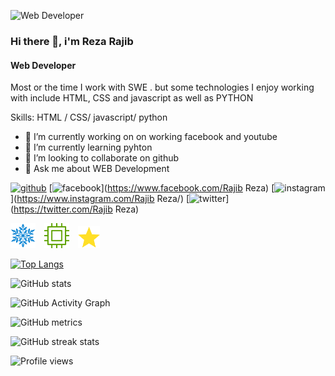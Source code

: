 ![Web Developer](https://scontent.fdac22-1.fna.fbcdn.net/v/t1.6435-9/156702314_1851214175046857_2582767669240297540_n.jpg?stp=dst-jpg_s960x960&_nc_cat=103&ccb=1-7&_nc_sid=8bfeb9&_nc_eui2=AeGYPIoxVre85BFWq32rIFWR2jmLkM24c0DaOYuQzbhzQGqwpUL6DhJnW27xmrGX5Zl8WqQGAbWaxh1RPWU-_hGR&_nc_ohc=Rniihe4lb_gAX8UsZ6g&_nc_ht=scontent.fdac22-1.fna&oh=00_AT_fTPCI8GL_xfI24oXMetxyztjXhU-ZXmKcvlrOy3T_jA&oe=6302F481)
### Hi there 👋, i'm Reza Rajib
#### Web Developer


Most or the time I work with SWE . but some technologies I enjoy working with include HTML, CSS and javascript as well as PYTHON

Skills:  HTML / CSS/ javascript/ python

- 🔭 I’m currently working on on working facebook and youtube 
- 🌱 I’m currently learning pyhton 
- 👯 I’m looking to collaborate on github 
- 💬 Ask me about WEB Development 


[<img src='https://cdn.jsdelivr.net/npm/simple-icons@3.0.1/icons/github.svg' alt='github' height='40'>](https://github.com/rezarajib)  [<img src='https://cdn.jsdelivr.net/npm/simple-icons@3.0.1/icons/facebook.svg' alt='facebook' height='40'>](https://www.facebook.com/Rajib Reza)  [<img src='https://cdn.jsdelivr.net/npm/simple-icons@3.0.1/icons/instagram.svg' alt='instagram' height='40'>](https://www.instagram.com/Rajib Reza/)  [<img src='https://cdn.jsdelivr.net/npm/simple-icons@3.0.1/icons/twitter.svg' alt='twitter' height='40'>](https://twitter.com/Rajib Reza)  

<a href='https://archiveprogram.github.com/'><img src='https://raw.githubusercontent.com/acervenky/animated-github-badges/master/assets/acbadge.gif' width='40' height='40'></a> <a href='https://docs.github.com/en/developers'><img src='https://raw.githubusercontent.com/acervenky/animated-github-badges/master/assets/devbadge.gif' width='40' height='40'></a> <a href='https://stars.github.com/'><img src='https://raw.githubusercontent.com/acervenky/animated-github-badges/master/assets/starbadge.gif' width='35' height='35'></a> 

[![Top Langs](https://github-readme-stats.vercel.app/api/top-langs/?username=rezarajib)](https://github.com/anuraghazra/github-readme-stats)

![GitHub stats](https://github-readme-stats.vercel.app/api?username=rezarajib&show_icons=true)  

![GitHub Activity Graph](https://activity-graph.herokuapp.com/graph?username=rezarajib)  

![GitHub metrics](https://metrics.lecoq.io/rezarajib)  

![GitHub streak stats](https://github-readme-streak-stats.herokuapp.com/?user=rezarajib)  

![Profile views](https://gpvc.arturio.dev/rezarajib)  
